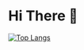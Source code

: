 
# Hi There 👋

[![Top Langs](https://github-readme-stats.vercel.app/api/top-langs/?username=Jamesinit&layout=compact&count_private=true&langs_count=20)](https://github.com/anuraghazra/github-readme-stats)
